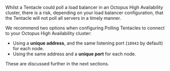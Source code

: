 Whilst a Tentacle could poll a load balancer in an Octopus High Availability cluster, there is a risk, depending on your load balancer configuration, that the Tentacle will not poll all servers in a timely manner.

We recommend two options when configuring Polling Tentacles to connect to your Octopus High Availability cluster:

- Using a **unique address**, and the same listening port (`10943` by default) for each node.
- Using the same address and a **unique port** for each node.

These are discussed further in the next sections.